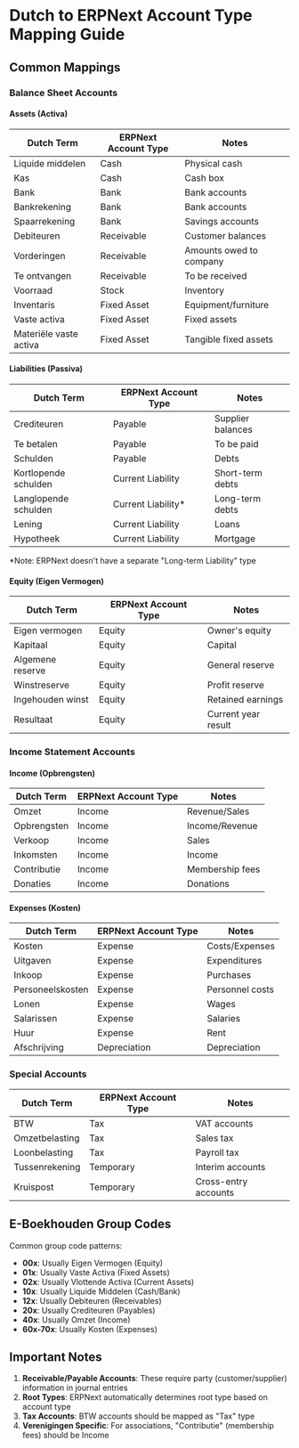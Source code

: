 # Dutch to ERPNext Account Type Mapping Guide

## Common Mappings

### Balance Sheet Accounts

#### Assets (Activa)
| Dutch Term | ERPNext Account Type | Notes |
|------------|---------------------|-------|
| Liquide middelen | Cash | Physical cash |
| Kas | Cash | Cash box |
| Bank | Bank | Bank accounts |
| Bankrekening | Bank | Bank accounts |
| Spaarrekening | Bank | Savings accounts |
| Debiteuren | Receivable | Customer balances |
| Vorderingen | Receivable | Amounts owed to company |
| Te ontvangen | Receivable | To be received |
| Voorraad | Stock | Inventory |
| Inventaris | Fixed Asset | Equipment/furniture |
| Vaste activa | Fixed Asset | Fixed assets |
| Materiële vaste activa | Fixed Asset | Tangible fixed assets |

#### Liabilities (Passiva)
| Dutch Term | ERPNext Account Type | Notes |
|------------|---------------------|-------|
| Crediteuren | Payable | Supplier balances |
| Te betalen | Payable | To be paid |
| Schulden | Payable | Debts |
| Kortlopende schulden | Current Liability | Short-term debts |
| Langlopende schulden | Current Liability* | Long-term debts |
| Lening | Current Liability | Loans |
| Hypotheek | Current Liability | Mortgage |

*Note: ERPNext doesn't have a separate "Long-term Liability" type

#### Equity (Eigen Vermogen)
| Dutch Term | ERPNext Account Type | Notes |
|------------|---------------------|-------|
| Eigen vermogen | Equity | Owner's equity |
| Kapitaal | Equity | Capital |
| Algemene reserve | Equity | General reserve |
| Winstreserve | Equity | Profit reserve |
| Ingehouden winst | Equity | Retained earnings |
| Resultaat | Equity | Current year result |

### Income Statement Accounts

#### Income (Opbrengsten)
| Dutch Term | ERPNext Account Type | Notes |
|------------|---------------------|-------|
| Omzet | Income | Revenue/Sales |
| Opbrengsten | Income | Income/Revenue |
| Verkoop | Income | Sales |
| Inkomsten | Income | Income |
| Contributie | Income | Membership fees |
| Donaties | Income | Donations |

#### Expenses (Kosten)
| Dutch Term | ERPNext Account Type | Notes |
|------------|---------------------|-------|
| Kosten | Expense | Costs/Expenses |
| Uitgaven | Expense | Expenditures |
| Inkoop | Expense | Purchases |
| Personeelskosten | Expense | Personnel costs |
| Lonen | Expense | Wages |
| Salarissen | Expense | Salaries |
| Huur | Expense | Rent |
| Afschrijving | Depreciation | Depreciation |

### Special Accounts

| Dutch Term | ERPNext Account Type | Notes |
|------------|---------------------|-------|
| BTW | Tax | VAT accounts |
| Omzetbelasting | Tax | Sales tax |
| Loonbelasting | Tax | Payroll tax |
| Tussenrekening | Temporary | Interim accounts |
| Kruispost | Temporary | Cross-entry accounts |

## E-Boekhouden Group Codes

Common group code patterns:

- **00x**: Usually Eigen Vermogen (Equity)
- **01x**: Usually Vaste Activa (Fixed Assets)
- **02x**: Usually Vlottende Activa (Current Assets)
- **10x**: Usually Liquide Middelen (Cash/Bank)
- **12x**: Usually Debiteuren (Receivables)
- **20x**: Usually Crediteuren (Payables)
- **40x**: Usually Omzet (Income)
- **60x-70x**: Usually Kosten (Expenses)

## Important Notes

1. **Receivable/Payable Accounts**: These require party (customer/supplier) information in journal entries
2. **Root Types**: ERPNext automatically determines root type based on account type
3. **Tax Accounts**: BTW accounts should be mapped as "Tax" type
4. **Verenigingen Specific**: For associations, "Contributie" (membership fees) should be Income
